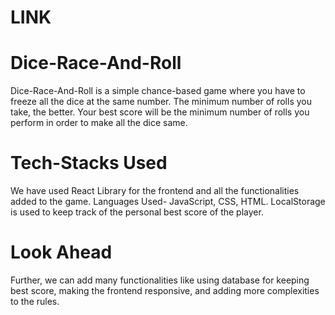 # LINK


# Dice-Race-And-Roll

Dice-Race-And-Roll is a simple chance-based game where you have to freeze all the dice at the same number. The minimum number of rolls you take, the better. 
Your best score will be the minimum number of rolls you perform in order to make all the dice same.

# Tech-Stacks Used

We have used React Library for the frontend and all the functionalities added to the game.
Languages Used- JavaScript, CSS, HTML.
LocalStorage is used to keep track of the personal best score of the player.

# Look Ahead

Further, we can add many functionalities like using database for keeping best score, making the frontend responsive, and adding more complexities to the rules.

